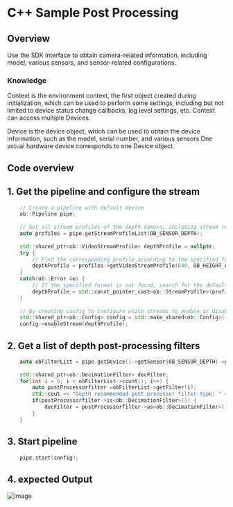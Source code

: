# C++ Sample Post Processing

## Overview

Use the SDK interface to obtain camera-related information, including model, various sensors, and sensor-related configurations.

### Knowledge

Context is the environment context, the first object created during initialization, which can be used to perform some settings, including but not limited to device status change callbacks, log level settings, etc. Context can access multiple Devices.

Device is the device object, which can be used to obtain the device information, such as the model, serial number, and various sensors.One actual hardware device corresponds to one Device object.



## Code overview





















## 1. Get the pipeline and configure the stream

```cpp
    // Create a pipeline with default device
    ob::Pipeline pipe;
    
    // Get all stream profiles of the depth camera, including stream resolution, frame rate, and frame format
    auto profiles = pipe.getStreamProfileList(OB_SENSOR_DEPTH);
    
    std::shared_ptr<ob::VideoStreamProfile> depthProfile = nullptr;
    try {
        // Find the corresponding profile according to the specified format, first look for the y16 format
        depthProfile = profiles->getVideoStreamProfile(640, OB_HEIGHT_ANY, OB_FORMAT_Y16, 30);
    }
    catch(ob::Error &e) {
        // If the specified format is not found, search for the default profile to open the stream
        depthProfile = std::const_pointer_cast<ob::StreamProfile>(profiles->getProfile(OB_PROFILE_DEFAULT))->as<ob::VideoStreamProfile>();
    }
    
    // By creating config to configure which streams to enable or disable for the pipeline, here the depth stream will be enabled
    std::shared_ptr<ob::Config> config = std::make_shared<ob::Config>();
    config->enableStream(depthProfile);
```

## 2. Get a list of depth post-processing filters
```cpp 
    auto obFilterList = pipe.getDevice()->getSensor(OB_SENSOR_DEPTH)->getRecommendedFilters();
    
    std::shared_ptr<ob::DecimationFilter> decFilter;
    for(int i = 0; i < obFilterList->count(); i++) {
        auto postProcessorfilter =obFilterList->getFilter(i);
        std::cout << "Depth recommended post processor filter type: " << postProcessorfilter->type() << std::endl;
        if(postProcessorfilter->is<ob::DecimationFilter>()) {
            decFilter = postProcessorfilter->as<ob::DecimationFilter>();
        }
    }
```

## 3. Start pipeline
```cpp
    pipe.start(config);
```

## 4. expected Output 

![image](Image/post_processing.png)